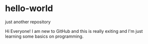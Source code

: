 # hello-world
just another repository


Hi Everyone!
I am new to GitHub and this is really exiting
and I'm just learning some basics on programming.
